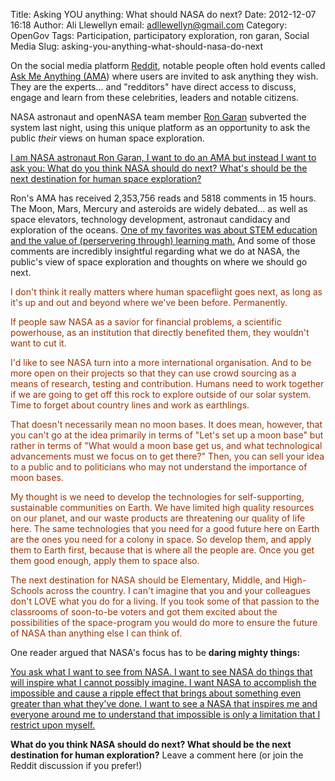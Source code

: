 Title: Asking YOU anything: What should NASA do next? 
Date: 2012-12-07 16:18
Author: Ali Llewellyn
email: adllewellyn@gmail.com
Category: OpenGov
Tags: Participation, participatory exploration, ron garan, Social Media
Slug: asking-you-anything-what-should-nasa-do-next

On the social media platform [Reddit][], notable people often hold
events called [Ask Me Anything (AMA][]) where users are invited to ask
anything they wish. They are the experts... and "redditors" have direct
access to discuss, engage and learn from these celebrities, leaders and
notable citizens.

NASA astronaut and openNASA team member [Ron Garan][] subverted the
system last night, using this unique platform as an opportunity to ask
the public *their* views on human space exploration.

[I am NASA astronaut Ron Garan, I want to do an AMA but instead I want
to ask you: What do you think NASA should do next? What's should be the
next destination for human space exploration?][]

Ron's AMA has received 2,353,756 reads and 5818 comments in 15 hours.
The Moon, Mars, Mercury and asteroids are widely debated... as well as
space elevators, technology development, astronaut candidacy and
exploration of the oceans. [One of my favorites was about STEM education
and the value of (perservering through) learning math.][] And some of
those comments are incredibly insightful regarding what we do at NASA,
the public's view of space exploration and thoughts on where we should
go next.

<span style="color: #993300;">I don't think it really matters where
human spaceflight goes next, as long as it's up and out and beyond where
we've been before. Permanently.</span>

<span style="color: #993300;">If people saw NASA as a savior for
financial problems, a scientific powerhouse, as an institution that
directly benefited them, they wouldn't want to cut it.</span>

<span style="color: #993300;">I'd like to see NASA turn into a more
international organisation. And to be more open on their projects so
that they can use crowd sourcing as a means of research, testing and
contribution. Humans need to work together if we are going to get off
this rock to explore outside of our solar system. Time to forget about
country lines and work as earthlings.</span>

<span style="color: #993300;">That doesn't necessarily mean no moon
bases. It does mean, however, that you can't go at the idea primarily in
terms of "Let's set up a moon base" but rather in terms of "What would a
moon base get us, and what technological advancements must we focus on
to get there?" Then, you can sell your idea to a public and to
politicians who may not understand the importance of moon bases.</span>

<span style="color: #993300;">My thought is we need to develop the
technologies for self-supporting, sustainable communities on Earth. We
have limited high quality resources on our planet, and our waste
products are threatening our quality of life here. The same technologies
that you need for a good future here on Earth are the ones you need for
a colony in space. So develop them, and apply them to Earth first,
because that is where all the people are. Once you get them good enough,
apply them to space also.</span>

<span style="color: #993300;">The next destination for NASA should be
Elementary, Middle, and High-Schools across the country. I can't imagine
that you and your colleagues don't LOVE what you do for a living. If you
took some of that passion to the classrooms of soon-to-be voters and got
them excited about the possibilities of the space-program you would do
more to ensure the future of NASA than anything else I can think
of. </span>

One reader argued that NASA's focus has to be **daring mighty things:**

[You ask what I want to see from NASA. I want to see NASA do things that
will inspire what I cannot possibly imagine. I want NASA to accomplish
the impossible and cause a ripple effect that brings about something
even greater than what they've done. I want to see a NASA that inspires
me and everyone around me to understand that impossible is only a
limitation that I restrict upon myself.][]

**What do you think NASA should do next? What should be the next
destination for human exploration?** Leave a comment here (or join the
Reddit discussion if you prefer!)

  [Reddit]: http://reddit.com
  [Ask Me Anything (AMA]: http://en.wikipedia.org/wiki/Reddit#Reddit_IAmA
  [Ron Garan]: http://www.fragileoasis.org/bloggernauts/Astro_Ron/
  [I am NASA astronaut Ron Garan, I want to do an AMA but instead I want
  to ask you: What do you think NASA should do next? What's should be
  the next destination for human space exploration?]: http://www.reddit.com/r/IAmA/comments/14f7gt/i_am_nasa_astronaut_ron_garan_i_want_to_do_an_ama/
  [One of my favorites was about STEM education and the value of
  (perservering through) learning math.]: http://www.reddit.com/r/IAmA/comments/14f7gt/i_am_nasa_astronaut_ron_garan_i_want_to_do_an_ama/c7ck24t
  [You ask what I want to see from NASA. I want to see NASA do things
  that will inspire what I cannot possibly imagine. I want NASA to
  accomplish the impossible and cause a ripple effect that brings about
  something even greater than what they've done. I want to see a NASA
  that inspires me and everyone around me to understand that impossible
  is only a limitation that I restrict upon myself.]: http://www.reddit.com/r/IAmA/comments/14f7gt/i_am_nasa_astronaut_ron_garan_i_want_to_do_an_ama/c7clkn4
